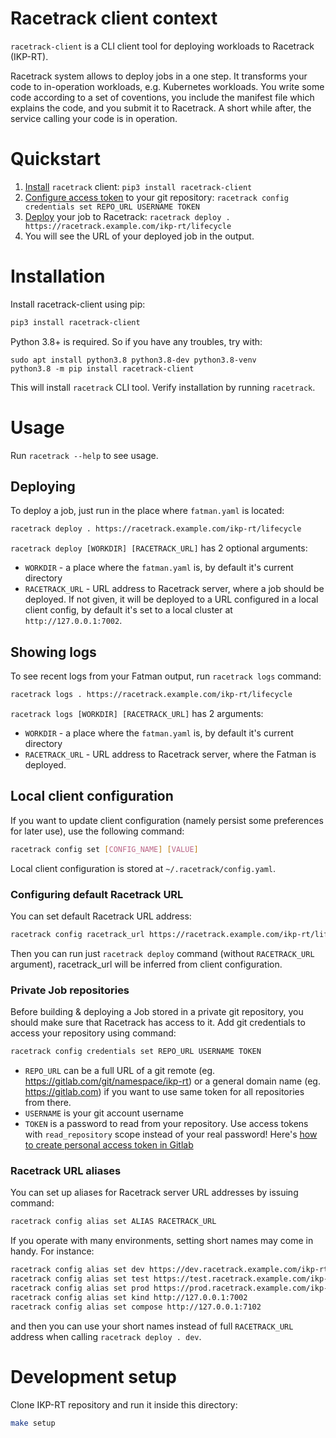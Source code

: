 # Racetrack client context
`racetrack-client` is a CLI client tool for deploying workloads to Racetrack (IKP-RT).

Racetrack system allows to deploy jobs in a one step.
It transforms your code to in-operation workloads, e.g. Kubernetes workloads.
You write some code according to a set of coventions, you include the manifest file which explains the code, 
and you submit it to Racetrack. A short while after, the service calling your code is in operation.

# Quickstart
1. [Install](#installation) `racetrack` client: `pip3 install racetrack-client`
1. [Configure access token](#private-job-repositories) to your git repository: `racetrack config credentials set REPO_URL USERNAME TOKEN`
1. [Deploy](#deploying) your job to Racetrack: `racetrack deploy . https://racetrack.example.com/ikp-rt/lifecycle`
1. You will see the URL of your deployed job in the output.

# Installation
Install racetrack-client using pip:
```bash
pip3 install racetrack-client
```

Python 3.8+ is required. So if you have any troubles, try with:
```
sudo apt install python3.8 python3.8-dev python3.8-venv
python3.8 -m pip install racetrack-client
```

This will install `racetrack` CLI tool. Verify installation by running `racetrack`.

# Usage
Run `racetrack --help` to see usage.

## Deploying
To deploy a job, just run in the place where `fatman.yaml` is located:
```bash
racetrack deploy . https://racetrack.example.com/ikp-rt/lifecycle
```

`racetrack deploy [WORKDIR] [RACETRACK_URL]` has 2 optional arguments:
- `WORKDIR` - a place where the `fatman.yaml` is, by default it's current directory
- `RACETRACK_URL` - URL address to Racetrack server, where a job should be deployed. 
  If not given, it will be deployed to a URL configured in a local client config, 
  by default it's set to a local cluster at `http://127.0.0.1:7002`.

## Showing logs

To see recent logs from your Fatman output, run `racetrack logs` command:
```bash
racetrack logs . https://racetrack.example.com/ikp-rt/lifecycle
```

`racetrack logs [WORKDIR] [RACETRACK_URL]` has 2 arguments:
- `WORKDIR` - a place where the `fatman.yaml` is, by default it's current directory
- `RACETRACK_URL` - URL address to Racetrack server, where the Fatman is deployed.

## Local client configuration
If you want to update client configuration (namely persist some preferences for later use), use the following command: 
```bash
racetrack config set [CONFIG_NAME] [VALUE]
```
Local client configuration is stored at `~/.racetrack/config.yaml`.

### Configuring default Racetrack URL
You can set default Racetrack URL address: 
```bash
racetrack config racetrack_url https://racetrack.example.com/ikp-rt/lifecycle
```
Then you can run just `racetrack deploy` command (without `RACETRACK_URL` argument), racetrack_url will be inferred from client configuration.

### Private Job repositories
Before building & deploying a Job stored in a private git repository, you should make sure that Racetrack has access to it.
Add git credentials to access your repository using command:
```bash
racetrack config credentials set REPO_URL USERNAME TOKEN
```

- `REPO_URL` can be a full URL of a git remote (eg. https://gitlab.com/git/namespace/ikp-rt)
or a general domain name (eg. https://gitlab.com) if you want to use same token for all repositories from there.
- `USERNAME` is your git account username
- `TOKEN` is a password to read from your repository.
  Use access tokens with `read_repository` scope instead of your real password!
  Here's [how to create personal access token in Gitlab](https://docs.gitlab.com/ee/user/profile/personal_access_tokens.html#creating-a-personal-access-token)

### Racetrack URL aliases

You can set up aliases for Racetrack server URL addresses by issuing command:
```bash
racetrack config alias set ALIAS RACETRACK_URL
```

If you operate with many environments, setting short names may come in handy. For instance:
```bash
racetrack config alias set dev https://dev.racetrack.example.com/ikp-rt/lifecycle
racetrack config alias set test https://test.racetrack.example.com/ikp-rt/lifecycle
racetrack config alias set prod https://prod.racetrack.example.com/ikp-rt/lifecycle
racetrack config alias set kind http://127.0.0.1:7002
racetrack config alias set compose http://127.0.0.1:7102
```

and then you can use your short names instead of full `RACETRACK_URL` address when calling `racetrack deploy . dev`.

# Development setup
Clone IKP-RT repository and run it inside this directory:
```bash
make setup
```
